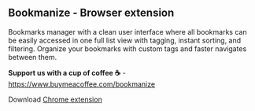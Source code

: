 ## Bookmanize - Browser extension

Bookmarks manager with a clean user interface where all bookmarks can be easily accessed in one full list view with tagging, instant sorting, and filtering. Organize your bookmarks with custom tags and faster navigates between them.

**Support us with a cup of coffee ☕** - https://www.buymeacoffee.com/bookmanize

Download [Chrome extension](https://chrome.google.com/webstore/detail/bookmanize-advanced-bookm/idbigcbhfbdclcbljcoopcjgkejaknnl)
